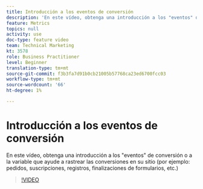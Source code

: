 ```yaml
---
title: Introducción a los eventos de conversión
description: 'En este vídeo, obtenga una introducción a los "eventos" de conversión o a la variable que ayude a rastrear las conversiones en su sitio (por ejemplo: pedidos, suscripciones, registros, finalizaciones de formularios, etc.)'
feature: Metrics
topics: null
activity: use
doc-type: feature video
team: Technical Marketing
kt: 3578
role: Business Practitioner
level: Beginner
translation-type: tm+mt
source-git-commit: f3b3fa7d91b0cb21005b57768ca23ed6700fcc03
workflow-type: tm+mt
source-wordcount: '66'
ht-degree: 1%

---
```



# Introducción a los eventos de conversión

En este vídeo, obtenga una introducción a los &quot;eventos&quot; de conversión o a la variable que ayude a rastrear las conversiones en su sitio (por ejemplo: pedidos, suscripciones, registros, finalizaciones de formularios, etc.)

>[!VIDEO](https://video.tv.adobe.com/v/28764/?quality=12)
